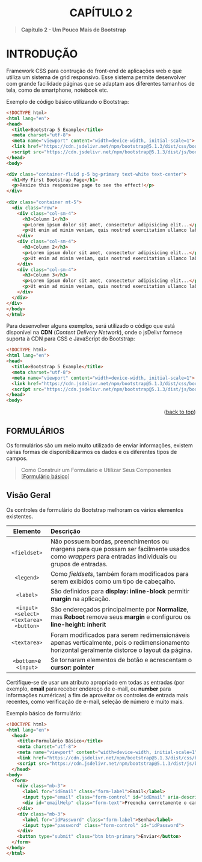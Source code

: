 <div name="readme-top">
    <h1 align=center>CAPÍTULO 2</h1>
</div>

>**Capítulo 2 - Um Pouco Mais de Bootstrap**

# INTRODUÇÃO

Framework CSS para contrução do front-end de aplicações web e que utiliza um sistema de grid responsivo. Esse sistema permite desenvolver com grande facilidade páginas que se adaptam aos diferentes tamanhos de tela, como de smartphone, notebook etc.

Exemplo de código básico utilizando o Bootstrap:

```html
<!DOCTYPE html>
<html lang="en">
<head>
  <title>Bootstrap 5 Example</title>
  <meta charset="utf-8">
  <meta name="viewport" content="width=device-width, initial-scale=1">
  <link href="https://cdn.jsdelivr.net/npm/bootstrap@5.1.3/dist/css/bootstrap.min.css" rel="stylesheet">
  <script src="https://cdn.jsdelivr.net/npm/bootstrap@5.1.3/dist/js/bootstrap.bundle.min.js"></script>
</head>
<body>

<div class="container-fluid p-5 bg-primary text-white text-center">
  <h1>My First Bootstrap Page</h1>
  <p>Resize this responsive page to see the effect!</p> 
</div>
  
<div class="container mt-5">
  <div class="row">
    <div class="col-sm-4">
      <h3>Column 1</h3>
      <p>Lorem ipsum dolor sit amet, consectetur adipisicing elit...</p>
      <p>Ut enim ad minim veniam, quis nostrud exercitation ullamco laboris...</p>
    </div>
    <div class="col-sm-4">
      <h3>Column 2</h3>
      <p>Lorem ipsum dolor sit amet, consectetur adipisicing elit...</p>
      <p>Ut enim ad minim veniam, quis nostrud exercitation ullamco laboris...</p>
    </div>
    <div class="col-sm-4">
      <h3>Column 3</h3>        
      <p>Lorem ipsum dolor sit amet, consectetur adipisicing elit...</p>
      <p>Ut enim ad minim veniam, quis nostrud exercitation ullamco laboris...</p>
    </div>
  </div>
</div>
</body>
</html>
```

Para desenvolver alguns exemplos, será utilizado o código que está disponível na **CDN** (*Content Delivery Network*), onde o jsDelivr fornece suporta à CDN para CSS e JavaScript do Bootstrap:

```html
<!DOCTYPE html>
<html lang="en">
<head>
  <title>Bootstrap 5 Example</title>
  <meta charset="utf-8">
  <meta name="viewport" content="width=device-width, initial-scale=1">
  <link href="https://cdn.jsdelivr.net/npm/bootstrap@5.1.3/dist/css/bootstrap.min.css" rel="stylesheet">
  <script src="https://cdn.jsdelivr.net/npm/bootstrap@5.1.3/dist/js/bootstrap.bundle.min.js"></script>
</head>
<body>
```

<p align="right">(<a href="#readme-top">back to top</a>)

## FORMULÁRIOS

Os formulários são um meio muito utilizado de enviar informações, existem várias formas de disponibilizarmos os dados e os diferentes tipos de campos.

> Como Construir um Formulário e Utilizar Seus Componentes [[Formulário básico](Formulario/FormularioBasico.html)]

## Visão Geral

Os controles de formulário do Bootstrap melhoram os vários elementos existentes.

|                     **Elemento**                      | **Descrição**                                                                                                                                        |
|:-----------------------------------------------------:|:-----------------------------------------------------------------------------------------------------------------------------------------------------|
|                     `<fieldset>`                      | Não possuem bordas, preenchimentos ou margens para que possam ser facilmente usados como *wrappers* para entradas individuais ou grupos de entradas. |
|                      `<legend>`                       | Como *fieldsets*, também foram modificados para serem exibidos como um tipo de cabeçalho.                                                            |
|                       `<label>`                       | São definidos para **display: inline-block** permitir **margin** na aplicação.                                                                       |
| `<input>`<br>`<select>`<br>`<textarea>`<br>`<button>` | São endereçados principalmente por **Normalize**, mas **Reboot** remove seus **margin** e configurou os **line-height: inherit**                     |
|                     `<textarea>`                      | Foram modificados para serem redimensionáveis apenas verticalmente, pois o redimensionamento horizontal geralmente distorce o layout da página.      |
|                 `<bottom>`e `<input>`                 | Se tornaram elementos de botão e acrescentam o **cursor: pointer**                                                                                   |

Certifique-se de usar um atributo apropriado em todas as entradas (por exemplo, **email** para receber endereço de e-mail, ou **number** para informações numéricas) a fim de aproveitar os controles de entrada mais recentes, como verificação de e-mail, seleção de número e muito mais.

Exemplo básico de formulário:

```html
<!DOCTYPE html>
<html lang="en">
  <head>
    <title>Formulário Básico</title>
    <meta charset="utf-8">
    <meta name="viewport" content="width=device-width, initial-scale=1">
    <link href="https://cdn.jsdelivr.net/npm/bootstrap@5.1.3/dist/css/bootstrap.min.css" rel="stylesheet">
    <script src="https://cdn.jsdelivr.net/npm/bootstrap@5.1.3/dist/js/bootstrap.bundle.min.js"></script>
  </head>
<body>
  <form>
    <div class="mb-3">
      <label for="idEmail" class="form-label">Email</label>
      <input type="email" class="form-control" id="idEmail" aria-describedby="emailHelp">
      <div id="emailHelp" class="form-text">Preencha corretamente o campo email</div>
    </div>
    <div class="mb-3">
      <label for="idPassword" class="form-label">Senha</label>
      <input type="password" class="form-control" id="idPassword">
    </div>
    <button type="submit" class="btn btn-primary">Enviar</button>
  </form>    
</body>
</html>
```